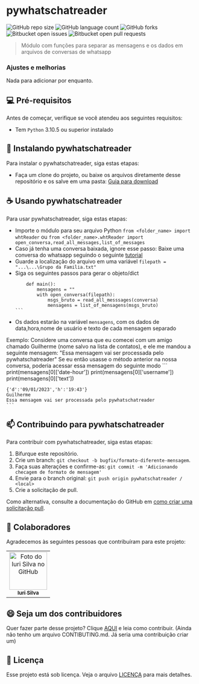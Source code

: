 # pywhatschatreader

![GitHub repo size](https://img.shields.io/github/repo-size/iuricode/README-template?style=for-the-badge)
![GitHub language count](https://img.shields.io/github/languages/count/iuricode/README-template?style=for-the-badge)
![GitHub forks](https://img.shields.io/github/forks/iuricode/README-template?style=for-the-badge)
![Bitbucket open issues](https://img.shields.io/bitbucket/issues/iuricode/README-template?style=for-the-badge)
![Bitbucket open pull requests](https://img.shields.io/bitbucket/pr-raw/iuricode/README-template?style=for-the-badge)

> Módulo com funções para separar as mensagens e os dados em arquivos de conversas de whatsapp

### Ajustes e melhorias

Nada para adicionar por enquanto.

## 💻 Pré-requisitos

Antes de começar, verifique se você atendeu aos seguintes requisitos:

* Tem `Python` 3.10.5 ou superior instalado

## 🚀 Instalando pywhatschatreader

Para instalar o pywhatschatreader, siga estas etapas:


- Faça um clone do projeto, ou baixe os arquivos diretamente desse repositório e os salve em uma pasta: [Guia para download](https://docs.github.com/pt/repositories/working-with-files/using-files/downloading-source-code-archives)


## ☕ Usando pywhatschatreader

Para usar pywhatschatreader, siga estas etapas:

- Importe o módulo para seu arquivo Python
    ```from <folder_name> import whtReader```
    ou
    ```from <folder_name>.whtReader import open_conversa,read_all_messages,list_of_messages```
- Caso já tenha uma conversa baixada, ignore esse passo: Baixe uma conversa do whatsapp seguindo o seguinte [tutorial](https://faq.whatsapp.com/1180414079177245/?cms_platform=android)
- Guarde a localização do arquivo em uma variável
    ```filepath = "...\...\Grupo da Familia.txt"```
- Siga os seguintes passos para gerar o objeto/dict
    ````
        def main():
            mensagens = ""
            with open_conversa(filepath):
                msgs_bruto = read_all_messsages(conversa)
                mensagens = list_of_mensagens(msgs_bruto)
    ```
- Os dados estarão na variável ```mensagens```, com os dados de data,hora,nome de usuário e texto de cada mensagem separado

Exemplo:
    Considere uma conversa que eu comecei com um amigo chamado Guilherme (nome salvo na lista de contatos), e ele me mandou a seguinte mensagem:
    "Essa mensagem vai ser processada pelo pywhatschatreader"
    Se eu então usasse o método anterior na nossa conversa, poderia acessar essa mensagem do seguinte modo
    ```
    print(mensagens[0]['date-hour'])
    print(mensagens[0]['username'])
    print(mensagens[0]['text'])

    {'d':'09/01/2023','h':'19:43'}
    Guilherme
    Essa mensagem vai ser processada pelo pywhatschatreader
    ```


## 📫 Contribuindo para pywhatschatreader

Para contribuir com pywhatschatreader, siga estas etapas:

1. Bifurque este repositório.
2. Crie um branch: `git checkout -b bugfix/formato-diferente-mensagem`.
3. Faça suas alterações e confirme-as: `git commit -m 'Adicionando checagem de formato de mensagem'`
4. Envie para o branch original: `git push origin pywhatschatreader / <local>`
5. Crie a solicitação de pull.

Como alternativa, consulte a documentação do GitHub em [como criar uma solicitação pull](https://help.github.com/en/github/collaborating-with-issues-and-pull-requests/creating-a-pull-request).

## 🤝 Colaboradores

Agradecemos às seguintes pessoas que contribuíram para este projeto:

<table>
  <tr>
    <td align="center">
      <a href="#">
        <img src="https://avatars3.githubusercontent.com/u/31936044" width="100px;" alt="Foto do Iuri Silva no GitHub"/><br>
        <sub>
          <b>Iuri Silva</b>
        </sub>
      </a>
    </td>
  </tr>
</table>

## 😄 Seja um dos contribuidores

Quer fazer parte desse projeto? Clique [AQUI](CONTRIBUTING.md) e leia como contribuir.
(Ainda não tenho um arquivo CONTIBUTING.md. Já seria uma contribuição criar um)

## 📝 Licença

Esse projeto está sob licença. Veja o arquivo [LICENÇA](LICENSE.md) para mais detalhes.